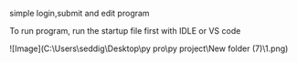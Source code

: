 simple  login,submit and edit  program

To run program, run the startup file first with IDLE or VS code 

![Image](C:\Users\seddig\Desktop\py pro\py project\New folder (7)\1.png)
